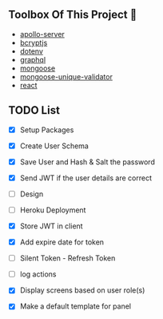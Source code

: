 
## Toolbox Of This Project 🧰 
- [apollo-server](https://github.com/apollographql/apollo-server#readme)
- [bcryptjs](https://github.com/dcodeIO/bcrypt.js#readme)
- [dotenv](https://github.com/motdotla/dotenv#readme)
- [graphql](https://github.com/graphql/graphql-js)
- [mongoose](https://github.com/Automattic/mongoose)
- [mongoose-unique-validator](https://github.com/blakehaswell/mongoose-unique-validator#readme)
- [react](https://tr.reactjs.org/)

## TODO List
- [x] Setup Packages
- [x] Create User Schema
- [x] Save User and Hash & Salt the password
- [x] Send JWT if the user details are correct
- [ ] Design
- [ ] Heroku Deployment
- [x] Store JWT in client
- [x] Add expire date for token
- [ ] Silent Token - Refresh Token
- [ ] log actions
- [x] Display screens based on user role(s)
- [x] Make a default template for panel







